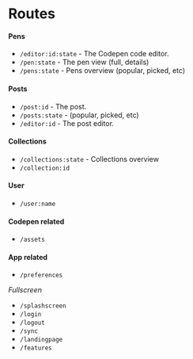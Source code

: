 # Routes

#### Pens
- `/editor:id:state` - The Codepen code editor.
- `/pen:state` - The pen view (full, details)
- `/pens:state` - Pens overview (popular, picked, etc)

#### Posts
- `/post:id` - The post.
- `/posts:state` - (popular, picked, etc)
- `/editor:id` - The post editor.

#### Collections
- `/collections:state` - Collections overview
- `/collection:id`

#### User
- `/user:name`

#### Codepen related
- `/assets`

#### App related
- `/preferences`

*Fullscreen*

- `/splashscreen`
- `/login`
- `/logout`
- `/sync`
- `/landingpage`
- `/features`